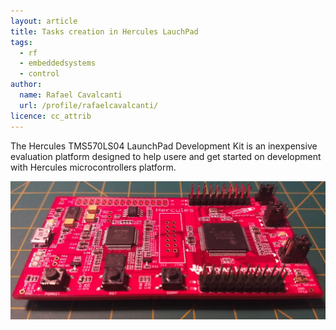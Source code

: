 ```yaml
---
layout: article
title: Tasks creation in Hercules LauchPad
tags:
  - rf
  - embeddedsystems
  - control
author:
  name: Rafael Cavalcanti
  url: /profile/rafaelcavalcanti/
licence: cc_attrib
---
```


The Hercules TMS570LS04 LaunchPad Development Kit is an inexpensive evaluation platform designed to help usere and get started on development with Hercules microcontrollers platform.

<img src="/images/posts/00011-A.png" />
